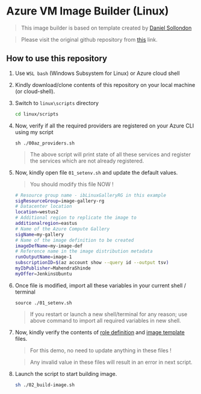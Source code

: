 # Azure VM Image Builder (Linux)

> This image builder is based on template created by [Daniel Sollondon](https://github.com/danielsollondon)

> Please visit the original github repository from [this](https://github.com/danielsollondon/azvmimagebuilder/tree/master/quickquickstarts/1_Creating_a_Custom_Linux_Shared_Image_Gallery_Image) link.

## How to use this repository

1. Use `WSL bash` (Windows Subsystem for Linux) or Azure cloud shell 
1. Kindly download/clone contents of this repository on your local machine (or cloud-shell).
1. Switch to `linux\scripts` directory

	```bash
	cd linux/scripts
	```

1.	Now, verify if all the required providers are registered on your Azure CLI using my script

	```
	sh ./00az_providers.sh
	```

	> The above script will print state of all these services and register the services which are not already registered.

1.	Now, kindly open file `01_setenv.sh` and update the default values. 

	> You should modify this file NOW !

	```bash
	# Resource group name - ibLinuxGalleryRG in this example
	sigResourceGroup=image-gallery-rg
	# Datacenter location 
	location=westus2
	# Additional region to replicate the image to 
	additionalregion=eastus
	# Name of the Azure Compute Gallery 
	sigName=my-gallery
	# Name of the image definition to be created 
	imageDefName=my-image-def
	# Reference name in the image distribution metadata
	runOutputName=image-1
	subscriptionID=$(az account show --query id --output tsv)
	myIbPublisher=MahendraShinde
	myOffer=JenkinsUbuntu
	```

1.	Once file is modified, import all these variables in your current shell / terminal

	```
	source ./01_setenv.sh
	```

	> If you restart or launch a new shell/terminal for any reason; use above command to import all required variables in new shell.

1.	Now, kindly verify the contents of [role definition](./scripts/role-definition.json) and [image template](./scripts/image-template.json) files.

	> For this demo, no need to update anything in these files !

	> Any invalid value in these files will result in an error in next script.

1.	Launch the script to start building image.

	```bash
	sh ./02_build-image.sh
	```